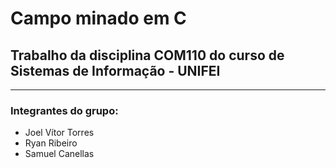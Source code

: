 # Campo minado em C
## Trabalho da disciplina COM110 do curso de Sistemas de Informação - UNIFEI
________

### Integrantes do grupo:

- Joel Vítor Torres
- Ryan Ribeiro
- Samuel Canellas

